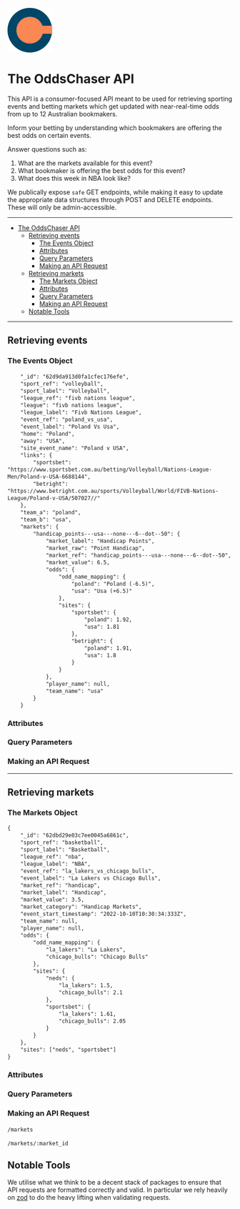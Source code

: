 ![OddsChaserAPI](logo.svg)

# The OddsChaser API

This API is a consumer-focused API meant to be used for retrieving sporting events and betting markets which get updated with near-real-time odds from up to 12 Australian bookmakers.

Inform your betting by understanding which bookmakers are offering the best odds on certain events.

Answer questions such as:

1. What are the markets available for this event?
2. What bookmaker is offering the best odds for this event?
3. What does this week in NBA look like?

We publically expose `safe` GET endpoints, while making it easy to update the appropriate data structures through POST and DELETE endpoints. These will only be admin-accessible.

---------

- [The OddsChaser API](#the-oddschaser-api)
  - [Retrieving events](#retrieving-events)
    - [The Events Object](#the-events-object)
    - [Attributes](#attributes)
    - [Query Parameters](#query-parameters)
    - [Making an API Request](#making-an-api-request)
  - [Retrieving markets](#retrieving-markets)
    - [The Markets Object](#the-markets-object)
    - [Attributes](#attributes-1)
    - [Query Parameters](#query-parameters-1)
    - [Making an API Request](#making-an-api-request-1)
  - [Notable Tools](#notable-tools)

---

## Retrieving events

### The Events Object

```
    "_id": "62d9da913d0fa1cfec176efe",
    "sport_ref": "volleyball",
    "sport_label": "Volleyball",
    "league_ref": "fivb nations league",
    "league": "fivb nations league",
    "league_label": "Fivb Nations League",
    "event_ref": "poland_vs_usa",
    "event_label": "Poland Vs Usa",
    "home": "Poland",
    "away": "USA",
    "site_event_name": "Poland v USA",
    "links": {
        "sportsbet": "https://www.sportsbet.com.au/betting/Volleyball/Nations-League-Men/Poland-v-USA-6688144",
        "betright": "https://www.betright.com.au/sports/Volleyball/World/FIVB-Nations-League/Poland-v-USA/507027//"
    },
    "team_a": "poland",
    "team_b": "usa",
    "markets": {
        "handicap_points---usa---none---6--dot--50": {
            "market_label": "Handicap Points",
            "market_raw": "Point Handicap",
            "market_ref": "handicap_points---usa---none---6--dot--50",
            "market_value": 6.5,
            "odds": {
                "odd_name_mapping": {
                    "poland": "Poland (-6.5)",
                    "usa": "Usa (+6.5)"
                },
                "sites": {
                    "sportsbet": {
                        "poland": 1.92,
                        "usa": 1.81
                    },
                    "betright": {
                        "poland": 1.91,
                        "usa": 1.8
                    }
                }
            },
            "player_name": null,
            "team_name": "usa"
        }
    }
```

### Attributes

### Query Parameters

### Making an API Request

---

## Retrieving markets

### The Markets Object

```
{
    "_id": "62dbd29e03c7ee0045a6861c",
    "sport_ref": "basketball",
    "sport_label": "Basketball",
    "league_ref": "nba",
    "league_label": "NBA",
    "event_ref": "la_lakers_vs_chicago_bulls",
    "event_label": "La Lakers vs Chicago Bulls",
    "market_ref": "handicap",
    "market_label": "Handicap",
    "market_value": 3.5,
    "market_category": "Handicap Markets",
    "event_start_timestamp": "2022-10-10T10:30:34:333Z",
    "team_name": null,
    "player_name": null,
    "odds": {
        "odd_name_mapping": {
            "la_lakers": "La Lakers",
            "chicago_bulls": "Chicago Bulls"
        },
        "sites": {
            "neds": {
                "la_lakers": 1.5,
                "chicago_bulls": 2.1
            },
            "sportsbet": {
                "la_lakers": 1.61,
                "chicago_bulls": 2.05
            }
        }
    },
    "sites": ["neds", "sportsbet"]
}
```

### Attributes

### Query Parameters

### Making an API Request

```/markets```

```/markets/:market_id```

## Notable Tools

We utilise what we think to be a decent stack of packages to ensure that API requests are formatted correctly and valid.
In particular we rely heavily on [zod]() to do the heavy lifting when validating requests.